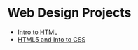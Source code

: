 # Web Design Projects

<ul>
   <li><a href="intro_html/index.html" target="_blank">Intro to HTML</a></li>
   <li><a href="html5_css/index.html" target="_blank">HTML5 and Into to CSS</a></li>
</ul>